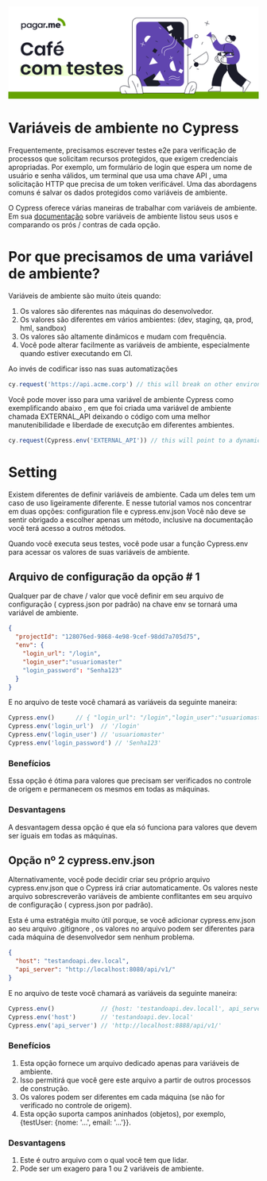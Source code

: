 <p align="center">
  <a href="https://github.com/pagarme/cafe-com-testes">
    <img src="../.github/cafecomtestes.png" alt="Café com Testes">
  </a>
</p>

# Variáveis de ambiente no Cypress

Frequentemente, precisamos escrever testes e2e para verificação de processos que solicitam recursos protegidos, que exigem credenciais apropriadas. Por exemplo, um formulário de login que espera um nome de usuário e senha válidos, um terminal que usa uma chave API , uma solicitação HTTP que precisa de um token verificável. Uma das abordagens comuns é salvar os dados protegidos como variáveis de ambiente.

O Cypress oferece várias maneiras de trabalhar com variáveis de ambiente. Em sua [documentação](https://docs.cypress.io/guides/guides/environment-variables.html#Setting) sobre variáveis de ambiente listou seus usos e comparando os prós / contras de cada opção. 

# Por que precisamos de uma variável de ambiente?

Variáveis de ambiente são muito úteis quando:

1. Os valores são diferentes nas máquinas do desenvolvedor.
2. Os valores são diferentes em vários ambientes: (dev, staging, qa, prod, hml, sandbox)
3. Os valores são altamente dinâmicos e mudam com frequência.
4. Você pode alterar facilmente as variáveis de ambiente, especialmente quando estiver executando em CI.

Ao invés de codificar isso nas suas automatizações

```javascript
cy.request('https://api.acme.corp') // this will break on other environments`
```

Você pode mover isso para uma variável de ambiente Cypress como exemplificando abaixo , em que foi criada uma variável de ambiente chamada EXTERNAL_API deixando o código com uma melhor manutenibilidade e liberdade de executção em diferentes ambientes.

```javascript
cy.request(Cypress.env('EXTERNAL_API')) // this will point to a dynamic env var
```

# Setting

Existem diferentes de definir variáveis de ambiente. Cada um deles tem um caso de uso ligeiramente diferente.
E nesse tutorial vamos nos concentrar em duas opções: configuration file e cypress.env.json
Você não deve se sentir obrigado a escolher apenas um método, inclusive na documentação você terá acesso a outros métodos.

Quando você executa seus testes, você pode usar a função Cypress.env para acessar os valores de suas variáveis de ambiente.

## Arquivo de configuração da opção # 1

Qualquer par de chave / valor que você definir em seu arquivo de configuração ( cypress.json por padrão) na chave env se tornará uma variável de ambiente.

```json
{
  "projectId": "128076ed-9868-4e98-9cef-98dd7a705d75",
  "env": {
    "login_url": "/login",
	"login_user":"usuariomaster"
    "login_password": "Senha123"
  }
}
```
E no arquivo de teste você chamará as variáveis da seguinte maneira:

```javascript
Cypress.env()      // { "login_url": "/login","login_user":"usuariomaster","login_password": "Senha123"}
Cypress.env('login_url')  // '/login'
Cypress.env('login_user') // 'usuariomaster'
Cypress.env('login_password') // 'Senha123'

```

### Benefícios
Essa opção é ótima para valores que precisam ser verificados no controle de origem e permanecem os mesmos em todas as máquinas.

### Desvantagens
A desvantagem dessa opção é que ela só funciona para valores que devem ser iguais em todas as máquinas.

## Opção nº 2 cypress.env.json

Alternativamente, você pode decidir criar seu próprio arquivo cypress.env.json que o Cypress irá criar automaticamente. Os valores neste arquivo sobrescreverão variáveis de ambiente conflitantes em seu arquivo de configuração ( cypress.json por padrão).

Esta é uma estratégia muito útil porque, se você adicionar cypress.env.json ao seu arquivo .gitignore , os valores no arquivo podem ser diferentes para cada máquina de desenvolvedor sem nenhum problema.

```json
{
  "host": "testandoapi.dev.local",
  "api_server": "http://localhost:8080/api/v1/"
}
```
E no arquivo de teste você chamará as variáveis da seguinte maneira:

```javascript
Cypress.env()             // {host: 'testandoapi.dev.locall', api_server: 'http://localhost:8888/api/v1'}
Cypress.env('host')       // 'testandoapi.dev.local'
Cypress.env('api_server') // 'http://localhost:8888/api/v1/'

```

### Benefícios

1. Esta opção fornece um arquivo dedicado apenas para variáveis de ambiente.
2. Isso permitirá que você gere este arquivo a partir de outros processos de construção.
3. Os valores podem ser diferentes em cada máquina (se não for verificado no controle de origem).
4. Esta opção suporta campos aninhados (objetos), por exemplo, {testUser: {nome: '...', email: '...'}}.


### Desvantagens

1. Este é outro arquivo com o qual você tem que lidar.
2. Pode ser um exagero para 1 ou 2 variáveis de ambiente.

